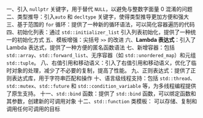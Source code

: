 一、引入 `nullptr` 关键字，用于替代 `NULL`，以避免与整数字面量 0 混淆的问题
二、类型推导：引入`auto` 和 `decltype` 关键字，使得类型推导更加方便和强大
三、基于范围的 `for` 循环：提供了一种新的循环语法，可以简化容器遍历的代码
四、初始化列表：通过 `std::initializer_list` 引入列表初始化，提供了一种统一的初始化方式
五、模板增强：尖括号 `>>` 的改进
六、**Lambda 表达式**：引入了 Lambda 表达式，提供了一种方便的匿名函数语法
七、新增容器：包括 `std::array`、`std::forward_list`、无序容器（如 `std::unordered_map`）和元组 `std::tuple`。
八、右值引用和移动语义：引入了右值引用和移动语义，优化了临时对象的处理，减少了不必要的复制，提高了性能。
九、正则表达式：提供了正则表达式库，用于字符串匹配和操作
十、语言级线程支持：包括 `std::thread`、`std::mutex`、`std::future` 和 `std::condition_variable` 等，为多线程编程提供了原生支持。
十一、`std::bind` 函数：提供了 `std::bind` 函数，可以绑定函数和其参数，创建新的可调用对象
十二、`std::function` 类模板： 可以存储、复制和调用任何可调用的目标